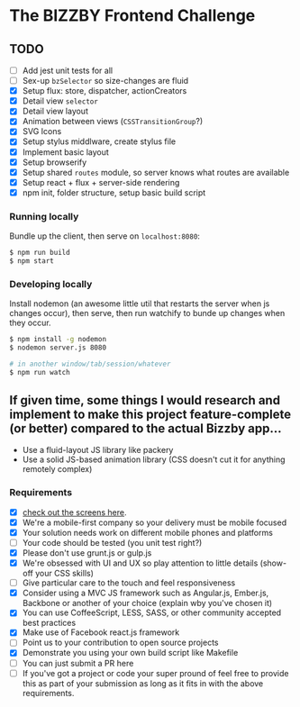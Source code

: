 # The BIZZBY Frontend Challenge

## TODO
- [ ] Add jest unit tests for all
- [ ] Sex-up `bzSelector` so size-changes are fluid
- [x] Setup flux: store, dispatcher, actionCreators
- [x] Detail view `selector`
- [x] Detail view layout
- [x] Animation between views (`CSSTransitionGroup`?)
- [x] SVG Icons
- [x] Setup stylus middlware, create stylus file
- [x] Implement basic layout
- [x] Setup browserify
- [x] Setup shared `routes` module, so server knows what routes are available
- [x] Setup react + flux + server-side rendering
- [x] npm init, folder structure, setup basic build script

### Running locally
Bundle up the client, then serve on `localhost:8080`:

```bash
$ npm run build
$ npm start
```

### Developing locally
Install nodemon (an awesome little util that restarts the server when js changes occur), then serve, then run watchify to bunde up changes when they occur.

```bash
$ npm install -g nodemon
$ nodemon server.js 8080

# in another window/tab/session/whatever
$ npm run watch
```

## If given time, some things I would research and implement to make this project feature-complete (or better) compared to the actual Bizzby app...
- Use a fluid-layout JS library like packery
- Use a solid JS-based animation library (CSS doesn't cut it for anything remotely complex)

### Requirements
* [x] [check out the screens here](http://www.bizzby.com/). 
* [x] We're a mobile-first company so your delivery must be mobile focused
* [x] Your solution needs work on different mobile phones and platforms
* [ ] Your code should be tested (you unit test right?)
* [x] Please don't use grunt.js or gulp.js
* [x] We're obsessed with UI and UX so play attention to little details (show-off your CSS skills)
* [ ] Give particular care to the touch and feel responsiveness
* [x] Consider using a MVC JS framework such as Angular.js, Ember.js, Backbone or another of your choice (explain wby you've chosen it)
* [x] You can use CoffeeScript, LESS, SASS, or other community accepted best practices
* [x] Make use of Facebook react.js framework
* [ ] Point us to your contribution to open source projects
* [x] Demonstrate you using your own build script like Makefile
* [ ] You can just submit a PR here
* [ ] If you've got a project or code your super pround of feel free to provide this as part of your submission as long as it fits in with the above requirements.
